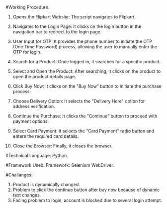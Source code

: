 #Working Procedure.

1. Opens the Flipkart Website: The script navigates to Flipkart.

2. Navigates to the Login Page: It clicks on the login button in the navigation bar to redirect to the login page.

3. User Input for OTP: It provides the phone number to initiate the OTP (One Time Password) process, allowing the user to manually enter the OTP for login.

4. Search for a Product: Once logged in, it searches for a specific product.

5. Select and Open the Product: After searching, it clicks on the product to open the product details page.

6. Click Buy Now: It clicks on the "Buy Now" button to initiate the purchase process.

7. Choose Delivery Option: It selects the "Delivery Here" option for address verification.

8. Continue the Purchase: It clicks the "Continue" button to proceed with payment options.

9. Select Card Payment: It selects the "Card Payment" radio button and enters the required card details.

10. Close the Browser: Finally, it closes the browser.


#Technical Language:
Python.

#Framework Used:
 Framework: Selenium WebDriver.
 
#Challanges:
1. Product is dynamically changed.
2. Problem to click the continue button after buy now because of dynamic text changes.
3. Facing problem to login, account is blocked due to several login attempt.
